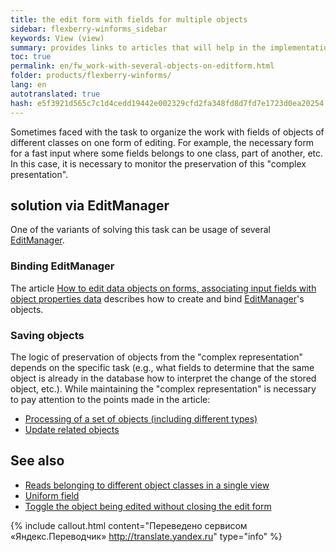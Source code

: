 ```yaml
--- 
title: the edit form with fields for multiple objects 
sidebar: flexberry-winforms_sidebar 
keywords: View (view) 
summary: provides links to articles that will help in the implementation of the work with fields of objects of different classes on one form of editing by ispolzovaniya several EditManager 
toc: true 
permalink: en/fw_work-with-several-objects-on-editform.html 
folder: products/flexberry-winforms/ 
lang: en 
autotranslated: true 
hash: e5f3921d565c7c1d4cedd19442e002329cfd2fa348fd8d7fd7e1723d0ea20254 
--- 
```

Sometimes faced with the task to organize the work with fields of objects of different classes on one form of editing. For example, the necessary form for a fast input where some fields belongs to one class, part of another, etc. In this case, it is necessary to monitor the preservation of this "complex presentation". 

## solution via EditManager 
One of the variants of solving this task can be usage of several [EditManager](fw_editmanager.html). 

### Binding EditManager 
The article [How to edit data objects on forms, associating input fields with object properties data](fw_edit-objects-on-forms.html) describes how to create and bind [EditManager](fw_editmanager.html)'s objects. 

### Saving objects 
The logic of preservation of objects from the "complex representation" depends on the specific task (e.g., what fields to determine that the same object is already in the database how to interpret the change of the stored object, etc.). 
While maintaining the "complex representation" is necessary to pay attention to the points made in the article: 
* [Processing of a set of objects (including different types)](fo_processing-multiple-objects.html) 
* [Update related objects](fo_update-related-objects.html) 

## See also 
* [Reads belonging to different object classes in a single view](fo_reading-several-types-objects.html) 
* [Uniform field](fw_uni-win-edit.html) 
* [Toggle the object being edited without closing the edit form ](fw_switch-editing-object.html)


{% include callout.html content="Переведено сервисом «Яндекс.Переводчик» <http://translate.yandex.ru>" type="info" %}